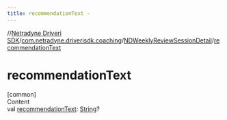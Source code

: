 ```yaml
---
title: recommendationText -
---
```

//[Netradyne Driveri SDK](../../index.md)/[com.netradyne.driverisdk.coaching](../index.md)/[NDWeeklyReviewSessionDetail](index.md)/[recommendationText](recommendation-text.md)



# recommendationText  
[common]  
Content  
val [recommendationText](recommendation-text.md): [String](https://kotlinlang.org/api/latest/jvm/stdlib/kotlin/-string/index.html)?  



